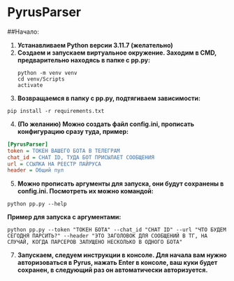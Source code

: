 # PyrusParser

##Начало:
1. **Устанавливаем Python версии 3.11.7 (желательно)**
2. **Создаем и запускаем виртуальное окружение. Заходим в CMD, предварительно находясь в папке с pp.py:**
   ```shell
   python -m venv venv
   cd venv/Scripts
   activate
   ```
3. **Возвращаемся в папку с pp.py, подтягиваем зависимости:**
  ```shell
  pip install -r requirements.txt
  ```
4. **(По желанию) Можно создать файл config.ini, прописать конфигурацию сразу туда, пример:**
  ```ini
  [PyrusParser]
  token = ТОКЕН ВАШЕГО БОТА В ТЕЛЕГРАМ
  chat_id = CHAT ID, ТУДА БОТ ПРИСЫЛАЕТ СООБЩЕНИЯ
  url = ССЫЛКА НА РЕЕСТР ПАЙРУСА
  header = Общий пул
  ```
5. **Можно прописать аргументы для запуска, они будут сохранены в config.ini. Посмотреть их можно командой:**
  ```shell
  python pp.py --help
  ```
  **Пример для запуска с аргументами:**
  ```shell
  python pp.py --token "ТОКЕН БОТА" --chat_id "CHAT ID" --url "ЧТО БУДЕМ СЕГОДНЯ ПАРСИТЬ?" --header "ЭТО ЗАГОЛОВОК ДЛЯ СООБЩЕНИЙ В ТГ, НА СЛУЧАЙ, КОГДА ПАРСЕРОВ ЗАПУЩЕНО НЕСКОЛЬКО В ОДНОГО БОТА"
  ```
7. **Запускаем, следуем инструкции в консоле. Для начала вам нужно авторизоваться в Pyrus, нажать Enter в консоле, ваш куки будет сохранен, в следующий раз он автоматически авторизуется.**
